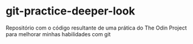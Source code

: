 # git-practice-deeper-look
Repositório com o código resultante de uma prática do The Odin Project para melhorar minhas habilidades com git
